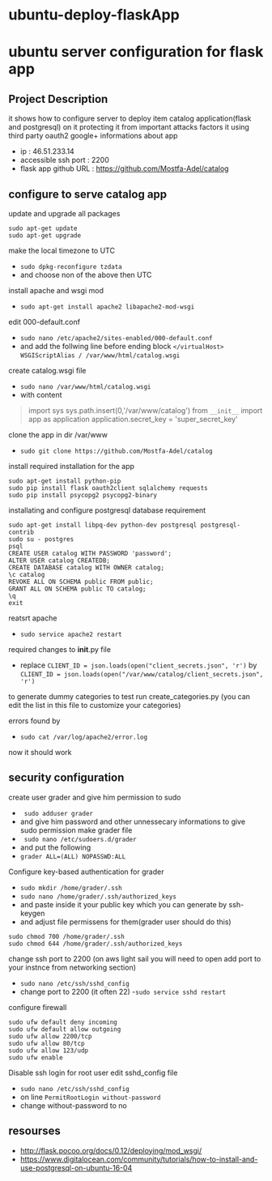 # ubuntu-deploy-flaskApp

# ubuntu server configuration for flask app


## Project Description
it shows how to configure server to deploy item catalog application(flask and postgresql) on it protecting it from important attacks factors
it using third party oauth2 google+
informations about app
- ip : 46.51.233.14
- accessible ssh port : 2200
- flask app github URL : https://github.com/Mostfa-Adel/catalog

## configure to serve catalog app
update and upgrade all packages

``` 
sudo apt-get update 
sudo apt-get upgrade 
```

make the local timezone to UTC

- ``` sudo dpkg-reconfigure tzdata ``` 
- and choose non of the above then UTC


install apache and wsgi mod
- ``` sudo apt-get install apache2 libapache2-mod-wsgi ``` 

edit 000-default.conf
- ``` sudo nano /etc/apache2/sites-enabled/000-default.conf ``` 
- and add the follwing line before ending block `</virtualHost>` 
` WSGIScriptAlias / /var/www/html/catalog.wsgi ` 

create catalog.wsgi file
- ``` sudo nano /var/www/html/catalog.wsgi ``` 
- with content  
> import sys 
> sys.path.insert(0,'/var/www/catalog')
> from ` __init__ ` import app as application
> application.secret_key = 'super_secret_key'

clone the app in dir /var/www 
- ``` sudo git clone https://github.com/Mostfa-Adel/catalog ``` 

install required installation for the app
```
sudo apt-get install python-pip 
sudo pip install flask oauth2client sqlalchemy requests 
sudo pip install psycopg2 psycopg2-binary 
```

installating and configure postgresql database requirement 
```
sudo apt-get install libpq-dev python-dev postgresql postgresql-contrib 
sudo su - postgres 
psql
CREATE USER catalog WITH PASSWORD 'password';
ALTER USER catalog CREATEDB;
CREATE DATABASE catalog WITH OWNER catalog;
\c catalog
REVOKE ALL ON SCHEMA public FROM public;
GRANT ALL ON SCHEMA public TO catalog;
\q
exit
```

reatsrt apache
- ``` sudo service apache2 restart ```


required changes to __init__.py file
- replace
``` CLIENT_ID = json.loads(open("client_secrets.json", 'r') ```
by
``` CLIENT_ID = json.loads(open("/var/www/catalog/client_secrets.json", 'r') ```

to generate dummy categories to test run create_categories.py
(you can edit the list in this file to customize your categories)

errors found by
- ``` sudo cat /var/log/apache2/error.log ```

 now it should work 


## security configuration

create user grader and give him permission to sudo
- ``` sudo adduser grader```
- and give him password and other unnessecary informations
to give sudo permission make grader file
- ``` sudo nano /etc/sudoers.d/grader```
- and put the following
- ``` grader ALL=(ALL) NOPASSWD:ALL ```



Configure key-based authentication for grader
- ``` sudo mkdir /home/grader/.ssh ```
- ``` sudo nano /home/grader/.ssh/authorized_keys ``` 
- and paste inside it your public key which you can generate by ssh-keygen 
- and adjust file permissens for them(grader user should do this)
``` 
sudo chmod 700 /home/grader/.ssh 
sudo chmod 644 /home/grader/.ssh/authorized_keys
```


change ssh port to 2200
(on aws light sail you will need to open add port to your instnce from networking section)
- ``` sudo nano /etc/ssh/sshd_config ```
- change port to 2200 (it often 22)
-```sudo service sshd restart```

configure firewall
```
sudo ufw default deny incoming
sudo ufw default allow outgoing
sudo ufw allow 2200/tcp
sudo ufw allow 80/tcp
sudo ufw allow 123/udp
sudo ufw enable
```


Disable ssh login for root user
edit sshd_config file 
- ``` sudo nano /etc/ssh/sshd_config ```
- on line ``` PermitRootLogin without-password ```
- change without-password to no

## resourses

- http://flask.pocoo.org/docs/0.12/deploying/mod_wsgi/
- https://www.digitalocean.com/community/tutorials/how-to-install-and-use-postgresql-on-ubuntu-16-04